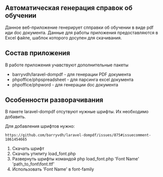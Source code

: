 ## Автоматическая генерация справок об обучении

Данное веб-приложение генерирует спправки об обучении в виде pdf иди doc документа. Данные для работы приложения предоставляются в Excel файле, шаблок которого досупен для скачивания.

## Состав приложения

В работе приложения учавствуют дополнительные пакеты 

 - barryvdh/laravel-dompdf - для генерации PDF документа
 - phpoffice/phpspreadsheet - для парсинга excel документа
 - phpoffice/phpword - для генерации doc документа

## Особенности разворачивания

В пакете laravel-dompdf отсутвуют нужные шрифты. Их необходимо добавить.

Для добавления шрифтов нужно:

```
https://github.com/barryvdh/laravel-dompdf/issues/875#issuecomment-1861454665
```

1. Скачать шрифт
2. Скачать утилиту load_font.php
3. Развернуть шрифты командой php load_font.php 'Font Name' 'path_to_font\font.ttf'
4. Использовать 'Font Name' в font-family
